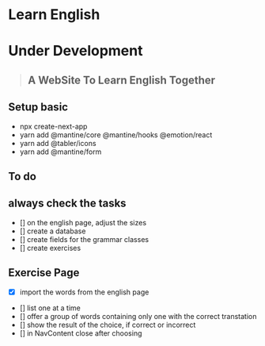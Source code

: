 # Learn English
# Under Development

> ## A WebSite To Learn English Together

## Setup basic
* npx create-next-app
* yarn add @mantine/core @mantine/hooks @emotion/react
* yarn add @tabler/icons
* yarn add @mantine/form

## To do
## always check the tasks
* [] on the english page, adjust the sizes
* [] create a database
* [] create fields for the grammar classes
* [] create exercises

## Exercise Page
* [x] import the words from the english page
* [] list one at a time
* [] offer a group of words containing only one with the correct transtation
* [] show the result of the choice, if correct or incorrect
* [] in NavContent close after choosing